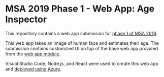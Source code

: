 # MSA 2019 Phase 1 - Web App: Age Inspector
This repository contains a web app submission for [phase 1 of MSA 2019](https://github.com/NZMSA/2019-Phase-1).

This web app takes an image of human face and estimates their age. The submission contains customized UI on top of the base web app provided from the [web app module](https://github.com/NZMSA/2019-Phase-1/tree/master/Web%20App). 

Visual Studio Code, Node.js, and React were used to create this web app and [deployed using Azure](https://age-inspector.azurewebsites.net/).
